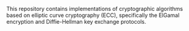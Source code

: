 
This repository contains implementations of cryptographic algorithms based on elliptic curve cryptography (ECC), specifically the ElGamal encryption and Diffie-Hellman key exchange protocols.

